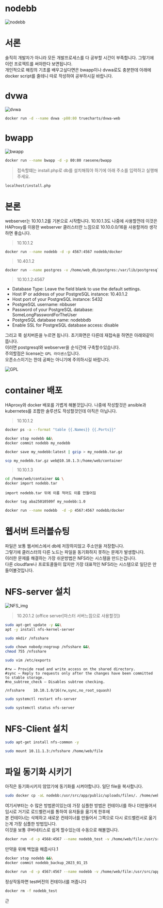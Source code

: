 # nodebb
![nodebb](./img/nodebb.png)

# 서론
솔직히 개발자가 아니라 모든 개발프로세스를 다 공부할 시간이 부족합니다. 그렇기에 이런 프로젝트를 써야한다 보면됩니다.  
개인적으로 해킹의 기초를 배우고싶다면은 bwapp이나 dvwa로도 충분한데 아래에 docker script를 줄테니 따로 작성하여 공부하시길 바랍니다. 

# dvwa
![dvwa](./img/dvwa.png)
``` bash
docker run -d --name dvwa -p80:80 truecharts/dvwa-web
```

# bwapp
![bwapp](./img/bwapp.png)
``` bash
docker run --name bwapp -d -p 80:80 raesene/bwapp
```

> 접속할떄는 install.php로 db를 설치해줘야 하기에 아래 주소를 입력하고 실행해주세요.
``` bash
localhost/install.php
```

# 본론
webserver는 10.10.1.2를 기본으로 시작합니다.  10.10.1.3도 나중에 사용할껀데 이것은 HAProxy를 이용한 webserver 클러스터란 느낌으로 10.10.0.0/16을 사용할꺼라 생각하면 좋습니다.  

> 10.10.1.2
``` bash
docker run --name nodebb -d -p 4567:4567 nodebb/docker
```

> 10.40.1.2
``` bash
docker run --name postgres -v /home/web_db/postgres:/var/lib/postgresql/data -p 5432:5432 -e "POSTGRES_USER=nbbuser" -e "POSTGRES_PASSWORD=SomeLongPasswordForTheUser" -e "POSTGRES_DB=nodebbdb" -d postgres:15.1-bullseye
```

> 10.10.1.2:4567

* Database Type: Leave the field blank to use the default settings.
* Host IP or address of your PostgreSQL instance: 10.40.1.2
* Host port of your PostgreSQL instance: 5432
* PostgreSQL username: nbbuser
* Password of your PostgreSQL database: SomeLongPasswordForTheUser
* PostgreSQL database name: nodebbdb
* Enable SSL for PostgreSQL database access: disable

그리고 쭉 설치버튼을 누르면 됩니다.  초기화면은 다른데 재접속을 하면은 아래와같이 뜹니다.  
이러면 postgresql와 webserver을 순식간에 구축할수있습니다.  
주의할점은 license는 `GPL 라이센스`입니다.  
오픈소스이기는 한데 공짜는 아니기에 주의하시길 바랍니다.  

![GPL](./img/defaultbb.png)

# container 배포
HAproxy와 docker 배포를 가볍게 해볼것입니다. 나중에 작성할것은 ansible과 kubernetes를 조합한 솔루션도 작성할것인데 아직은 아닙니다.  

> 10.10.1.2

``` bash
docker ps -a --format "table {{.Names}} {{.Ports}}"
```

``` bash
docker stop nodebb &&\
docker commit nodebb my_nodebb 
```

``` bash
docker save my_nodebb:latest | gzip > my_nodebb.tar.gz
```

``` bash
scp my_nodebb.tar.gz web@10.10.1.3:/home/web/container
```

> 10.10.1.3

``` bash
cd /home/web/container && \
docker import nodebb.tar
```
`import nodebb.tar 뒤에 이름 적어도 이름 만들어짐`
``` bash
docker tag aba25010509f my_nodebb:1.0
```

``` bash
docker run --name nodebb  -d -p 4567:4567 nodebb/docker
```

# 웹서버 트러블슈팅
파일은 보통 웹서비스에서 db에 저장하지않고 주소만을 저장합니다.  
그렇기에 클러스터의 다른 노드는 파일을 동기화하지 못하는 문제가 발생합니다.  
이러한 문제를 해결하는 가장 쉬운방법은 NFS라는 시스템을 만드는겁니다.  
다른 cloudfare나 프로토콜들이 많지만 가장 대표적인 NFS라는 시스템으로 일단은 만들어볼것입니다.

# NFS-server 설치

![NFS_img](./img/nfs.png)

> 10.20.1.2 (office server[마스터 서버느낌으로 사용할것])
``` bash
sudo apt-get update -y &&\
apt -y install nfs-kernel-server
```

``` bash
sudo mkdir /nfsshare 
```

``` bash
sudo chown nobody:nogroup /nfsshare &&\
chmod 755 /nfsshare
```

``` bash
sudo vim /etc/exports
```
    #rw – Provide read and write access on the shared directory.
    #sync – Reply to requests only after the changes have been committed to stable storage.
    #no_subtree_check – Disables subtree checking.

    /nfsshare    10.10.1.0/16(rw,sync,no_root_squash)

``` bash
sudo systemctl restart nfs-server
```

``` bash
sudo systemctl status nfs-server
```


# NFS-Client 설치

``` bash
sudo apt-get install nfs-common -y
```

``` bash
sudo mount 10.11.1.3:/nfsshare /home/web/file
```

# 파일 동기화 시키기
아직은 동기화시키지 않았기에 동기화를 시켜야합니다. 일단 file을 복사합니다.
``` bash
sudo docker cp -aL nodebb:/usr/src/app/public/uploads/files/. /home/web/file
```
여기서부터는 수 많은 방법론이있는데 가장 심플한 방법은 컨테이너를 하나 더만들어서 
임시로 거기로 로드벨런서를 통하여 유저들을 옮기게 한후에  
본 컨테이너는 삭제하고 새로운 컨테이너를 만들어서 그쪽으로 다시 로드벨런서로 옮기는게 가장 심플한 방법입니다.  
이것을 보통 쿠버네티스로 쉽게 할수있는데 수동으로 해볼껍니다.  

``` bash
docker run -d -p 4568:4567 --name nodebb_test -v /home/web/file:/usr/src/app/public/uploads/files my_nodebb:latest
```

만약을 위해 백업을 해줍시다.1
``` bash
docker stop nodebb &&\
docker commit nodebb_backup_2023_01_15
```

``` bash
docker run -d -p 4567:4567 --name nodebb -v /home/web/file:/usr/src/app/public/uploads/files my_nodebb:latest
```

정상작동하면 test버전의 컨테이너를 꺼줍니다

``` bash
docker rm -f nodebb_test
```

근